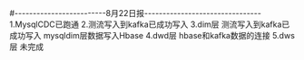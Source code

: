 #-------------------------8月22日报--------------------------------
1.MysqlCDC已跑通
2.测流写入到kafka已成功写入
3.dim层
测流写入到kafka已成功写入
mysqldim层数据写入Hbase
4.dwd层
hbase和kafka数据的连接
5.dws层
未完成